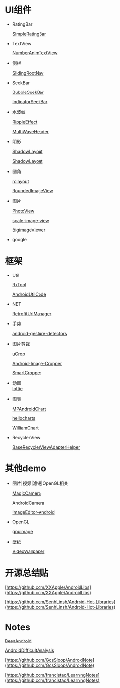 # UI组件
* RatingBar

	[SimpleRatingBar](https://github.com/ome450901/SimpleRatingBar)

* TextView

 	[NumberAnimTextView](https://github.com/qingyc/NumberAnimTextView)

* 侧栏

 	[SlidingRootNav](https://github.com/yarolegovich/SlidingRootNav)

* SeekBar

	[BubbleSeekBar](https://github.com/woxingxiao/BubbleSeekBar)
	
	[IndicatorSeekBar](https://github.com/warkiz/IndicatorSeekBar)

	
* 水波纹

 	[RippleEffect](https://github.com/traex/RippleEffect) 
 
  	[MultiWaveHeader](https://github.com/scwang90/MultiWaveHeader)
  
* 阴影
 
  	[ShadowLayout](https://github.com/Devlight/ShadowLayout)	
  
 
  	[ShadowLayout](https://github.com/ytjojo/ShadowLayout)

* 圆角

	[rclayout](https://github.com/GcsSloop/rclayout)
	
	[RoundedImageView](https://github.com/vinc3m1/RoundedImageView)
	
* 图片

	[PhotoView](https://github.com/chrisbanes/PhotoView)

  	[scale-image-view](https://github.com/davemorrissey/subsampling-scale-image-view) 	
	
 	[BigImageViewer](https://github.com/Piasy/BigImageViewer)


	

* google 


# 框架

* Util
 
 	[RxTool](https://github.com/vondear/RxTool)
 
 	[AndroidUtilCode](https://github.com/Blankj/AndroidUtilCode)

* NET

 	[RetrofitUrlManager](https://github.com/JessYanCoding/RetrofitUrlManager)

* 手势

 	[android-gesture-detectors](https://github.com/Almeros/android-gesture-detectors)
 
 
* 图片剪裁

	[uCrop](https://github.com/Yalantis/uCrop)
	
	[Android-Image-Cropper](https://github.com/ArthurHub/Android-Image-Cropper)
	
	[SmartCropper](https://github.com/pqpo/SmartCropper)
	
* 动画	
	[lottie](https://github.com/airbnb/lottie-android)
	
* 图表

	[MPAndroidChart](https://github.com/PhilJay/MPAndroidChart)
	
	[hellocharts](https://github.com/lecho/hellocharts-android)
	
	[WilliamChart](https://github.com/diogobernardino/WilliamChart)
 
* RecyclerView
 
 	[BaseRecyclerViewAdapterHelper](https://github.com/CymChad/BaseRecyclerViewAdapterHelper)
  
# 其他demo
* 图片|视频|滤镜|OpenGL相关 

 	[MagicCamera](https://github.com/wuhaoyu1990/MagicCamera)

 	[AndroidCamera](https://github.com/aserbao/AndroidCamera)
 
 	[ImageEditor-Android](https://github.com/siwangqishiq/ImageEditor-Android)
 
* OpenGL

	[gpuimage](https://github.com/cats-oss/android-gpuimage) 

* 壁纸

 	[VideoWallpaper](https://github.com/DingMouRen/VideoWallpaper) 

    
# 开源总结贴

[https://github.com/XXApple/AndroidLibs](https://github.com/XXApple/AndroidLibs)  

[https://github.com/SenhLinsh/Android-Hot-Libraries](https://github.com/SenhLinsh/Android-Hot-Libraries)  

# Notes

[BeesAndroid](https://github.com/BeesX/BeesAndroid) 

[AndroidDifficultAnalysis](https://github.com/ZhaoKaiQiang/AndroidDifficultAnalysis)

[https://github.com/GcsSloop/AndroidNote](https://github.com/GcsSloop/AndroidNote)

[https://github.com/francistao/LearningNotes](https://github.com/francistao/LearningNotes)